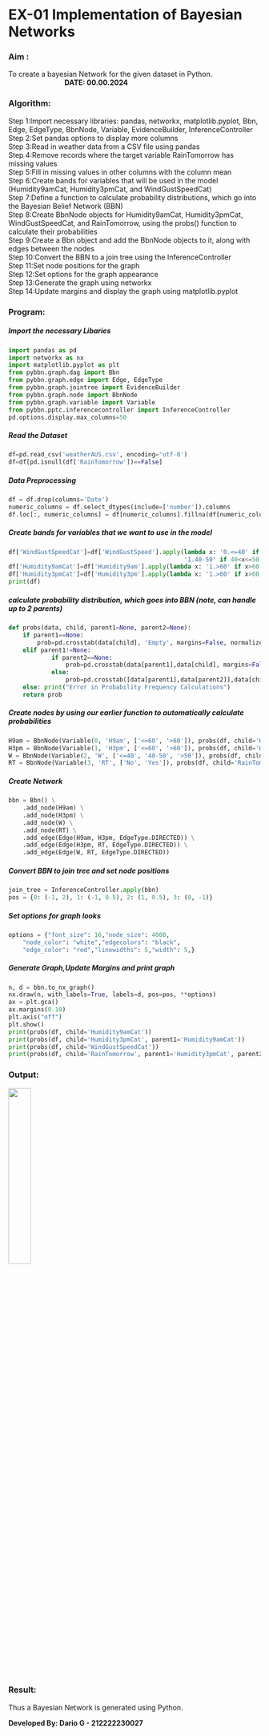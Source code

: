 # EX-01 Implementation of Bayesian Networks

### Aim :
To create a bayesian Network for the given dataset in Python. &emsp;&emsp;&emsp;&emsp;&emsp;&emsp;&emsp;&emsp;**DATE: 00.00.2024**
### Algorithm:
Step 1:Import necessary libraries: pandas, networkx, matplotlib.pyplot, Bbn, Edge, EdgeType, BbnNode, Variable, EvidenceBuilder, InferenceController<br/>
Step 2:Set pandas options to display more columns<br/>
Step 3:Read in weather data from a CSV file using pandas<br/>
Step 4:Remove records where the target variable RainTomorrow has missing values<br/>
Step 5:Fill in missing values in other columns with the column mean<br/>
Step 6:Create bands for variables that will be used in the model (Humidity9amCat, Humidity3pmCat, and WindGustSpeedCat)<br/>
Step 7:Define a function to calculate probability distributions, which go into the Bayesian Belief Network (BBN)<br/>
Step 8:Create BbnNode objects for Humidity9amCat, Humidity3pmCat, WindGustSpeedCat, and RainTomorrow, using the probs() function to calculate their probabilities<br/>
Step 9:Create a Bbn object and add the BbnNode objects to it, along with edges between the nodes<br/>
Step 10:Convert the BBN to a join tree using the InferenceController<br/>
Step 11:Set node positions for the graph<br/>
Step 12:Set options for the graph appearance<br/>
Step 13:Generate the graph using networkx<br/>
Step 14:Update margins and display the graph using matplotlib.pyplot<br/>

### Program:
##### Import the necessary Libaries
```Python
import pandas as pd
import networkx as nx 
import matplotlib.pyplot as plt
from pybbn.graph.dag import Bbn
from pybbn.graph.edge import Edge, EdgeType
from pybbn.graph.jointree import EvidenceBuilder
from pybbn.graph.node import BbnNode
from pybbn.graph.variable import Variable
from pybbn.pptc.inferencecontroller import InferenceController
pd.options.display.max_columns=50
```
##### Read the Dataset
```Python
df=pd.read_csv('weatherAUS.csv', encoding='utf-8')
df=df[pd.isnull(df['RainTomorrow'])==False]
```
##### Data Preprocessing
```Python
df = df.drop(columns='Date')
numeric_columns = df.select_dtypes(include=['number']).columns
df.loc[:, numeric_columns] = df[numeric_columns].fillna(df[numeric_columns].mean())
```
##### Create bands for variables that we want to use in the model
```Python
df['WindGustSpeedCat']=df['WindGustSpeed'].apply(lambda x: '0.<=40' if x<=40 else 
                                                 '1.40-50' if 40<x<=50 else '2.>50')
df['Humidity9amCat']=df['Humidity9am'].apply(lambda x: '1.>60' if x>60 else '0.<=60')
df['Humidity3pmCat']=df['Humidity3pm'].apply(lambda x: '1.>60' if x>60 else '0.<=60')
print(df)
```
##### calculate probability distribution, which goes into BBN (note, can handle up to 2 parents)
```Python
def probs(data, child, parent1=None, parent2=None):
    if parent1==None:
        prob=pd.crosstab(data[child], 'Empty', margins=False, normalize='columns').sort_index().to_numpy().reshape(-1).tolist()
    elif parent1!=None:
            if parent2==None:
                prob=pd.crosstab(data[parent1],data[child], margins=False, normalize='index').sort_index().to_numpy().reshape(-1).tolist()
            else:
                prob=pd.crosstab([data[parent1],data[parent2]],data[child], margins=False, normalize='index').sort_index().to_numpy().reshape(-1).tolist()
    else: print("Error in Probability Frequency Calculations")
    return prob
```
##### Create nodes by using our earlier function to automatically calculate probabilities
```Python
H9am = BbnNode(Variable(0, 'H9am', ['<=60', '>60']), probs(df, child='Humidity9amCat'))
H3pm = BbnNode(Variable(1, 'H3pm', ['<=60', '>60']), probs(df, child='Humidity3pmCat', parent1='Humidity9amCat'))
W = BbnNode(Variable(2, 'W', ['<=40', '40-50', '>50']), probs(df, child='WindGustSpeedCat'))
RT = BbnNode(Variable(3, 'RT', ['No', 'Yes']), probs(df, child='RainTomorrow', parent1='Humidity3pmCat', parent2='WindGustSpeedCat'))
```
##### Create Network
```Python
bbn = Bbn() \
    .add_node(H9am) \
    .add_node(H3pm) \
    .add_node(W) \
    .add_node(RT) \
    .add_edge(Edge(H9am, H3pm, EdgeType.DIRECTED)) \
    .add_edge(Edge(H3pm, RT, EdgeType.DIRECTED)) \
    .add_edge(Edge(W, RT, EdgeType.DIRECTED))
```
##### Convert BBN to join tree and set node positions
```Python
join_tree = InferenceController.apply(bbn)
pos = {0: (-1, 2), 1: (-1, 0.5), 2: (1, 0.5), 3: (0, -1)}
```
##### Set options for graph looks
```Python
options = {"font_size": 16,"node_size": 4000, 
    "node_color": "white","edgecolors": "black",
    "edge_color": "red","linewidths": 5,"width": 5,}
```
##### Generate Graph,Update Margins and print graph
```Python
n, d = bbn.to_nx_graph()
nx.draw(n, with_labels=True, labels=d, pos=pos, **options)
ax = plt.gca()
ax.margins(0.10)
plt.axis("off")
plt.show()
print(probs(df, child='Humidity9amCat'))
print(probs(df, child='Humidity3pmCat', parent1='Humidity9amCat'))
print(probs(df, child='WindGustSpeedCat'))
print(probs(df, child='RainTomorrow', parent1='Humidity3pmCat', parent2='WindGustSpeedCat'))
```
### Output:
<img height=30% src="https://github.com/user-attachments/assets/ea0154f2-ad5f-4b89-811c-3d9a43bc2410">

### Result:
Thus a Bayesian Network is generated using Python.

**Developed By: Dario G - 212222230027**
